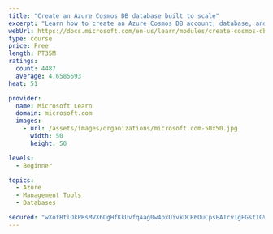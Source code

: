 ```yaml
---
title: "Create an Azure Cosmos DB database built to scale"
excerpt: "Learn how to create an Azure Cosmos DB account, database, and container built to scale as your application grows."
webUrl: https://docs.microsoft.com/en-us/learn/modules/create-cosmos-db-for-scale/
type: course
price: Free
length: PT35M
ratings:
  count: 4487
  average: 4.6585693
heat: 51

provider:
  name: Microsoft Learn
  domain: microsoft.com
  images:
    - url: /assets/images/organizations/microsoft.com-50x50.jpg
      width: 50
      height: 50

levels:
  - Beginner

topics:
  - Azure
  - Management Tools
  - Databases

secured: "wXofBtlOkPRsMVX6OgHfKkUvfqAag0w4pxUivkDCR6OuCpsEATcvIgFGstIGV61yQubwRKOH8eYwth6Ku27WevS3p3NEHPItVZrf4rj74kNyXVqZC9Cd71mhgEMfFa9HorP3CN+bNPsE9q1/6MVhC+co5ZlSct11Gv9uzQ7Ysn9a78oCwomvGTJ7v4b6RTbsGCKOvmBU/Lg9Q1fMnETADa6nECa/D2r6IID5VEDU8V8jBUV4XhUUdfynO8ZSDQOTd4IUEJyHUkqlwD/IbT82WEKmPpDqvj9VoM4QLqz20AL6ujL3M8mi+OHbt0zd49jtTLn5OuoYLi7Z3czXl0hAskyeypaY4GrbiJaZ/DFG9rWt2lZIYfVUaERNsbk53eNjEaSKEbjU0j2v/tVGYF6epwQId0oXzOVF1GKy6y90Xck=;SqGMn85hbpTT4eyW6p8GIA=="
---
```


